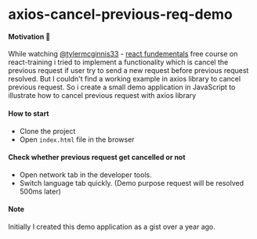 # axios-cancel-previous-req-demo

#### Motivation 💪

While watching [@tylermcginnis33](https://twitter.com/tylermcginnis) - [react fundementals](https://tylermcginnis.com/courses/react-fundamentals/) free course on react-training i tried to implement a 
functionality which is cancel the previous request if user try to send a new request before previous request resolved. 
But I couldn't find a working example in axios library to cancel previous request. So i create a small demo application in JavaScript to illustrate how to cancel previous request with axios library

#### How to start
* Clone the project
* Open ```index.html``` file in the browser

#### Check whether previous request get cancelled or not
* Open network tab in the developer tools.
* Switch language tab quickly. (Demo purpose request will be resolved 500ms later)

#### Note
Initially I created this demo application as a gist over a year ago.
